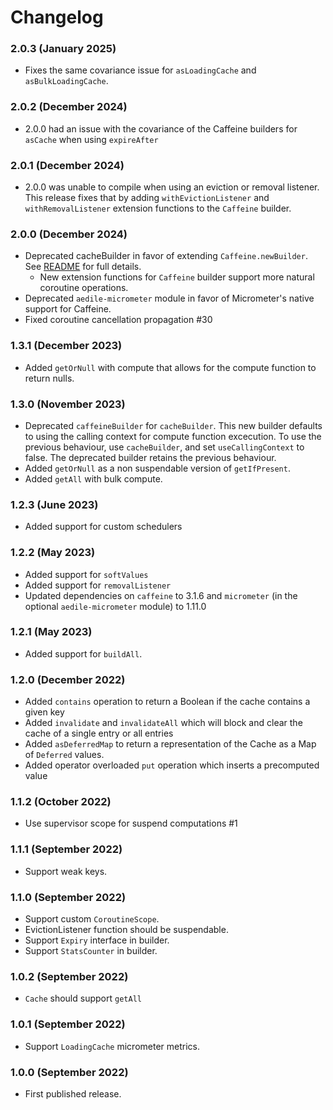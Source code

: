 # Changelog

### 2.0.3 (January 2025)

* Fixes the same covariance issue for `asLoadingCache` and `asBulkLoadingCache`.

### 2.0.2 (December 2024)

* 2.0.0 had an issue with the covariance of the Caffeine builders for `asCache` when using `expireAfter`

### 2.0.1 (December 2024)

* 2.0.0 was unable to compile when using an eviction or removal listener. This release fixes that by adding
  `withEvictionListener` and `withRemovalListener` extension functions to the `Caffeine` builder.

### 2.0.0 (December 2024)

* Deprecated cacheBuilder in favor of extending `Caffeine.newBuilder`. See [README](README.md) for full details.
   * New extension functions for `Caffeine` builder support more natural coroutine operations.
* Deprecated `aedile-micrometer` module in favor of Micrometer's native support for Caffeine.
* Fixed coroutine cancellation propagation #30

### 1.3.1  (December 2023)

* Added `getOrNull` with compute that allows for the compute function to return nulls.

### 1.3.0 (November 2023)

* Deprecated `caffeineBuilder` for `cacheBuilder`. This new builder defaults to using the calling context for compute
  function excecution. To use the previous behaviour, use `cacheBuilder`, and set `useCallingContext` to false. The
  deprecated builder retains the previous behaviour.
* Added `getOrNull` as a non suspendable version of `getIfPresent`.
* Added `getAll` with bulk compute.

### 1.2.3 (June 2023)

* Added support for custom schedulers

### 1.2.2 (May 2023)

* Added support for `softValues`
* Added support for `removalListener`
* Updated dependencies on `caffeine` to 3.1.6 and `micrometer` (in the optional `aedile-micrometer` module) to 1.11.0

### 1.2.1 (May 2023)

* Added support for `buildAll`.

### 1.2.0 (December 2022)

* Added `contains` operation to return a Boolean if the cache contains a given key
* Added `invalidate` and `invalidateAll` which will block and clear the cache of a single entry or all entries
* Added `asDeferredMap` to return a representation of the Cache as a Map of `Deferred` values.
* Added operator overloaded `put` operation which inserts a precomputed value

### 1.1.2 (October 2022)

* Use supervisor scope for suspend computations #1

### 1.1.1 (September 2022)

* Support weak keys.

### 1.1.0 (September 2022)

* Support custom `CoroutineScope`.
* EvictionListener function should be suspendable.
* Support `Expiry` interface in builder.
* Support `StatsCounter` in builder.

### 1.0.2 (September 2022)

* `Cache` should support `getAll`

### 1.0.1 (September 2022)

* Support `LoadingCache` micrometer metrics.

### 1.0.0 (September 2022)

* First published release.
